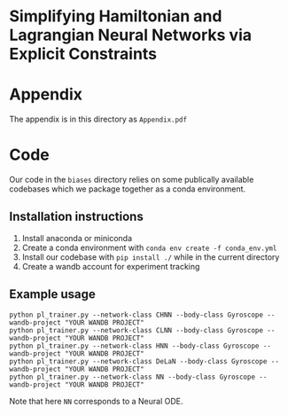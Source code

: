 # Simplifying Hamiltonian and Lagrangian Neural Networks via Explicit Constraints

# Appendix
The appendix is in this directory as `Appendix.pdf`


# Code
Our code in the `biases` directory relies on some publically available codebases which we package together
as a conda environment.

## Installation instructions
1. Install anaconda or miniconda
2. Create a conda environment with `conda env create -f conda_env.yml`
3. Install our codebase with `pip install ./` while in the current directory
4. Create a wandb account for experiment tracking

## Example usage

```
python pl_trainer.py --network-class CHNN --body-class Gyroscope --wandb-project "YOUR WANDB PROJECT"
python pl_trainer.py --network-class CLNN --body-class Gyroscope --wandb-project "YOUR WANDB PROJECT"
python pl_trainer.py --network-class HNN --body-class Gyroscope --wandb-project "YOUR WANDB PROJECT"
python pl_trainer.py --network-class DeLaN --body-class Gyroscope --wandb-project "YOUR WANDB PROJECT"
python pl_trainer.py --network-class NN --body-class Gyroscope --wandb-project "YOUR WANDB PROJECT"
```

Note that here `NN` corresponds to a Neural ODE.



